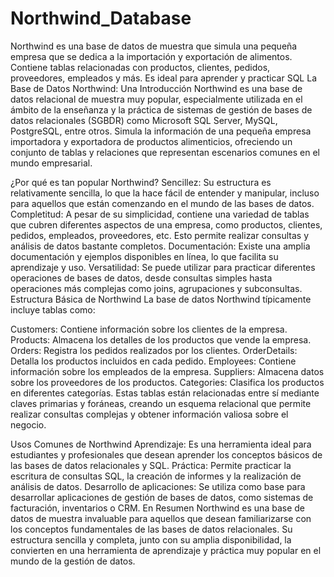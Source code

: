 # Northwind_Database
Northwind es una base de datos de muestra que simula una pequeña empresa que se dedica a la importación y exportación de alimentos. Contiene tablas relacionadas con productos, clientes, pedidos, proveedores, empleados y más. Es ideal para aprender y practicar SQL
La Base de Datos Northwind: Una Introducción
Northwind es una base de datos relacional de muestra muy popular, especialmente utilizada en el ámbito de la enseñanza y la práctica de sistemas de gestión de bases de datos relacionales (SGBDR) como Microsoft SQL Server, MySQL, PostgreSQL, entre otros. Simula la información de una pequeña empresa importadora y exportadora de productos alimenticios, ofreciendo un conjunto de tablas y relaciones que representan escenarios comunes en el mundo empresarial.

¿Por qué es tan popular Northwind?
Sencillez: Su estructura es relativamente sencilla, lo que la hace fácil de entender y manipular, incluso para aquellos que están comenzando en el mundo de las bases de datos.
Completitud: A pesar de su simplicidad, contiene una variedad de tablas que cubren diferentes aspectos de una empresa, como productos, clientes, pedidos, empleados, proveedores, etc. Esto permite realizar consultas y análisis de datos bastante completos.
Documentación: Existe una amplia documentación y ejemplos disponibles en línea, lo que facilita su aprendizaje y uso.
Versatilidad: Se puede utilizar para practicar diferentes operaciones de bases de datos, desde consultas simples hasta operaciones más complejas como joins, agrupaciones y subconsultas.
Estructura Básica de Northwind
La base de datos Northwind típicamente incluye tablas como:

Customers: Contiene información sobre los clientes de la empresa.
Products: Almacena los detalles de los productos que vende la empresa.
Orders: Registra los pedidos realizados por los clientes.
OrderDetails: Detalla los productos incluidos en cada pedido.
Employees: Contiene información sobre los empleados de la empresa.
Suppliers: Almacena datos sobre los proveedores de los productos.
Categories: Clasifica los productos en diferentes categorías.
Estas tablas están relacionadas entre sí mediante claves primarias y foráneas, creando un esquema relacional que permite realizar consultas complejas y obtener información valiosa sobre el negocio.

Usos Comunes de Northwind
Aprendizaje: Es una herramienta ideal para estudiantes y profesionales que desean aprender los conceptos básicos de las bases de datos relacionales y SQL.
Práctica: Permite practicar la escritura de consultas SQL, la creación de informes y la realización de análisis de datos.
Desarrollo de aplicaciones: Se utiliza como base para desarrollar aplicaciones de gestión de bases de datos, como sistemas de facturación, inventarios o CRM.
En Resumen
Northwind es una base de datos de muestra invaluable para aquellos que desean familiarizarse con los conceptos fundamentales de las bases de datos relacionales. Su estructura sencilla y completa, junto con su amplia disponibilidad, la convierten en una herramienta de aprendizaje y práctica muy popular en el mundo de la gestión de datos.
